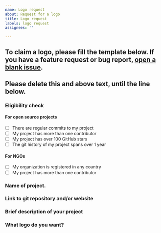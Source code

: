```yaml
---
name: Logo request
about: Request for a logo
title: Logo request
labels: logo request
assignees: ''

---
```


## To claim a logo, please fill the template below. If you have a feature request or bug report, [open a blank issue](https://github.com/enjeck/libre-logos/issues/new). 

Please delete this and above text, until the line below. 
--------------

### Eligibility check
#### For open source projects
- [  ] There are regular commits to my project
- [  ] My project has more than one contributor
- [  ]  My project has over 100 GitHub stars
- [  ]  The git history of my project spans over 1 year

#### For NGOs
- [  ] My organization is registered in any country
- [  ] My project has more than one contributor

### Name of project.

### Link to git repository and/or website

### Brief description of your project

### What logo do you want?
